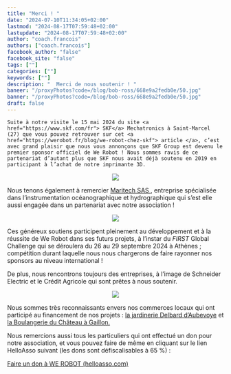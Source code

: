 ```yaml
---
title: "Merci ! "
date: "2024-07-10T11:34:05+02:00"
lastmod: "2024-08-17T07:59:48+02:00"
lastupdate: "2024-08-17T07:59:48+02:00"
author: "coach.francois"
authors: ["coach.francois"]
facebook_author: "false"
facebook_site: "false"
tags: [""]
categories: [""]
keywords: [""]
description: "  Merci de nous soutenir ! "
baneer: "/proxyPhotos?code=/blog/bob-ross/668e9a2fedb0e/50.jpg"
banner: "/proxyPhotos?code=/blog/bob-ross/668e9a2fedb0e/50.jpg"
draft: false
---
```

	Suite à notre visite le 15 mai 2024 du site <a href="https://www.skf.com/fr"> SKF</a> Mechatronics à Saint-Marcel (27) que vous pouvez retrouver sur cet <a href="https://werobot.fr/blog/we-robot-chez-skf"> article </a>, c’est avec grand plaisir que nous vous annonçons que SKF Group est devenu le premier sponsor officiel de We Robot ! Nous sommes ravis de ce partenariat d’autant plus que SKF nous avait déjà soutenu en 2019 en participant à l’achat de notre imprimante 3D.


<center>
<img src="/proxyPhotos?code=/blog/bob-ross/668e9d37e85d8/50.jpg">
</center>




Nous tenons également à remercier <a href="https://www.maritech.fr/">Maritech SAS </a>, entreprise spécialisée dans l’instrumentation océanographique et hydrographique qui s’est elle aussi engagée dans un partenariat avec notre association !



<center>
<img src="/proxyPhotos?code=/blog/bob-ross/668e9dd66427c/50.jpg">
</center>

Ces généreux soutiens participent pleinement au développement et à la réussite de We Robot dans ses futurs projets, à l’instar du <i>FIRST</i> Global Challenge qui se déroulera du 26 au 29 septembre 2024 à Athènes ; compétition durant laquelle nous nous chargerons de faire rayonner nos sponsors au niveau international ! 



De plus, nous rencontrons toujours des entreprises, à l’image de Schneider Electric et le Crédit Agricole  qui sont prêtes à nous soutenir. 

<center>
<img src="/proxyPhotos?code=/blog/bob-ross/668e9dc68a3b0/50.jpg">
</center>

Nous sommes très reconnaissants envers nos commerces locaux qui ont participé au financement de nos projets :
<a href="https://www.delbard.fr/magasins/jardinerie-delbard-aubevoye/"> la jardinerie Delbard d’Aubevoye</a> et <a href="https://www.facebook.com/people/Vanille-ou-chocolat-Boulangerie-du-ch%C3%A2teau-Gaillon/100077801287091/">  la Boulangerie du Château à Gaillon.</a>



Nous remercions aussi tous les particuliers qui ont effectué un don  pour notre association, et vous pouvez faire de même en cliquant sur le lien HelloAsso suivant (les dons sont défiscalisables à 65 %) : <!--hyperlien vers une page Web-->
<a href="https://www.helloasso.com/associations/we-robot/formulaires/1"
   title="soutenir We Robot">  

Faire un don à WE ROBOT (helloasso.com)
</a>

    


